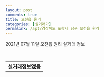 ```yaml
---
layout: post
comments: true
title: 오천읍 원리
categories: [실거래가]
permalink: /apt/경상북도 포항시 남구 오천읍 원리
---
```


2021년 07월 11일 오천읍 원리 실거래 정보

<script type="text/javascript">
  google.charts.load('current', {'packages':['corechart']});
  google.charts.setOnLoadCallback(drawChart);

  function drawChart() {
    var data = google.visualization.arrayToDataTable([['거래일', '매매', '전월세', '전매'], ['20-07', 1, 55, 0], ['20-09', 3, 100, 0], ['20-10', 2, 112, 0], ['20-11', 3, 127, 2], ['20-12', 8, 147, 66], ['21-01', 6, 175, 233], ['21-02', 4, 195, 118], ['21-03', 9, 261, 47], ['21-04', 3, 128, 15], ['21-05', 4, 86, 15], ['21-06', 3, 82, 11], ['21-07', 0, 10, 0]]);

    var options = {
      title: '최근 1년간 유형별 거래량 추이',
      legend: { position: 'bottom' }
    };

    var chart = new google.visualization.LineChart(document.getElementById('columnchart_material'));
    chart.draw(data, (options));년간 
  }
</script>

<div id="columnchart_material" style="width: 95%; margin-left: -35px; display: block"></div>
<br>
<table>
  <tr>
    <td colspan="4" style="font-weight: bold;"><a href="https://search.naver.com/search.naver?query=오천읍 원리 실거래정보없음">실거래정보없음</a></td>
  </tr>
    
</table>
    